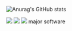 ![Anurag's GitHub stats](https://github-readme-stats.vercel.app/api?username=jaegwans&show_icons=true&theme=default)

<img src="https://img.shields.io/badge/ReactNative-9cf?style=flat-square&logo=react&logoColor=white"/> <img src="https://img.shields.io/badge/javascript-yellow?style=flat-square&logo=javascript&logoColor=white"/>  <img src="https://img.shields.io/badge/node.js-green?style=flat-square&logo=node.js&logoColor=white"/> 
major software
